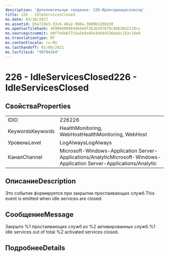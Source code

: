```yaml
---
description: 'Дополнительные сведения: 226-Идлесервицесклосед'
title: 226 - IdleServicesClosed
ms.date: 03/30/2017
ms.assetid: b5e72de3-33c6-46a2-998a-3809b520bb30
ms.openlocfilehash: 449069804644bde9f3b2b3d7b79c88636d2118cc
ms.sourcegitcommit: ddf7edb67715a5b9a45e3dd44536dabc153c1de0
ms.translationtype: MT
ms.contentlocale: ru-RU
ms.lasthandoff: 02/06/2021
ms.locfileid: "99794264"
---
```

# <a name="226---idleservicesclosed"></a><span data-ttu-id="7d4f7-103">226 - IdleServicesClosed</span><span class="sxs-lookup"><span data-stu-id="7d4f7-103">226 - IdleServicesClosed</span></span>

## <a name="properties"></a><span data-ttu-id="7d4f7-104">Свойства</span><span class="sxs-lookup"><span data-stu-id="7d4f7-104">Properties</span></span>  
  
|||  
|-|-|  
|<span data-ttu-id="7d4f7-105">ID</span><span class="sxs-lookup"><span data-stu-id="7d4f7-105">ID</span></span>|<span data-ttu-id="7d4f7-106">226</span><span class="sxs-lookup"><span data-stu-id="7d4f7-106">226</span></span>|  
|<span data-ttu-id="7d4f7-107">Keywords</span><span class="sxs-lookup"><span data-stu-id="7d4f7-107">Keywords</span></span>|<span data-ttu-id="7d4f7-108">HealthMonitoring, WebHost</span><span class="sxs-lookup"><span data-stu-id="7d4f7-108">HealthMonitoring, WebHost</span></span>|  
|<span data-ttu-id="7d4f7-109">Уровень</span><span class="sxs-lookup"><span data-stu-id="7d4f7-109">Level</span></span>|<span data-ttu-id="7d4f7-110">LogAlways</span><span class="sxs-lookup"><span data-stu-id="7d4f7-110">LogAlways</span></span>|  
|<span data-ttu-id="7d4f7-111">Канал</span><span class="sxs-lookup"><span data-stu-id="7d4f7-111">Channel</span></span>|<span data-ttu-id="7d4f7-112">Microsoft-Windows-Application Server-Applications/Analytic</span><span class="sxs-lookup"><span data-stu-id="7d4f7-112">Microsoft-Windows-Application Server-Applications/Analytic</span></span>|  
  
## <a name="description"></a><span data-ttu-id="7d4f7-113">Описание</span><span class="sxs-lookup"><span data-stu-id="7d4f7-113">Description</span></span>  

 <span data-ttu-id="7d4f7-114">Это событие формируется при закрытии простаивающих служб.</span><span class="sxs-lookup"><span data-stu-id="7d4f7-114">This event is emitted when idle services are closed.</span></span>  
  
## <a name="message"></a><span data-ttu-id="7d4f7-115">Сообщение</span><span class="sxs-lookup"><span data-stu-id="7d4f7-115">Message</span></span>  

 <span data-ttu-id="7d4f7-116">Закрыто %1 простаивающих служб из %2 активированных служб.</span><span class="sxs-lookup"><span data-stu-id="7d4f7-116">%1 idle services out of total %2 activated services closed.</span></span>  
  
## <a name="details"></a><span data-ttu-id="7d4f7-117">Подробнее</span><span class="sxs-lookup"><span data-stu-id="7d4f7-117">Details</span></span>
